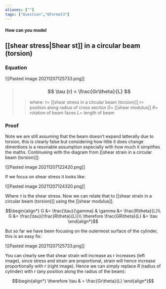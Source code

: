 ```yaml
---
aliases: [""]
tags: ["Question","QFormat3"]
---
```


#### How can you model
## [[shear stress|Shear st]] in a circular beam (torsion)
### Equation
![[Pasted image 20211207125733.png]]

> ### $$ \tau (r) = \frac{Gr\theta}{L} $$ 
>> where:
>> $\tau=$ [[shear stress in a circular beam (torsion)]] 
>> $r=$ position along radius of cross section
>> $G=$ [[shear modulus]]
>> $\theta=$ rotation of beam faces
>> $L=$ length of beam 

### Proof
Note we are still assuming that the beam doesn't expand latterally due to torsion, this is clearly false but considering how little it does change dimentions is a resonable assumption especially with how much it simplifies the maths.
Continueing with the diagram from [[shear strain in a circular beam (torsion)]]:

![[Pasted image 20211207122420.png]]

If we focus on shear stress it looks like:

![[Pasted image 20211207124320.png]]

Where $\tau$ is the shear stress. Now we can relate that to [[shear strain in a circular beam (torsion)]] using the [[shear modulus]].

$$\begin{align*}
G &= \frac{\tau}{\gamma}  & \gamma &= \frac{R\theta}{L}\\
G &= \frac{\tau}{\frac{R\theta}{L}}\\
\therefore \frac{GR\theta}{L} &= \tau
\end{align*}$$

But so far we have been focusing on the outermost surface of the cylinder, this is an easy fix:

![[Pasted image 20211207125733.png]]

You can clearly see that shear strain will increase as r increases (left image), since stress and strain are proportional, strain will hence increase proportionally with r (right image).
Hence we can simply replace $R$ (radius of cylinder) with $r$ (any position along the radius of the beam):

$$\begin{align*}
 \therefore \tau & = \frac{Gr\theta}{L}
\end{align*}$$